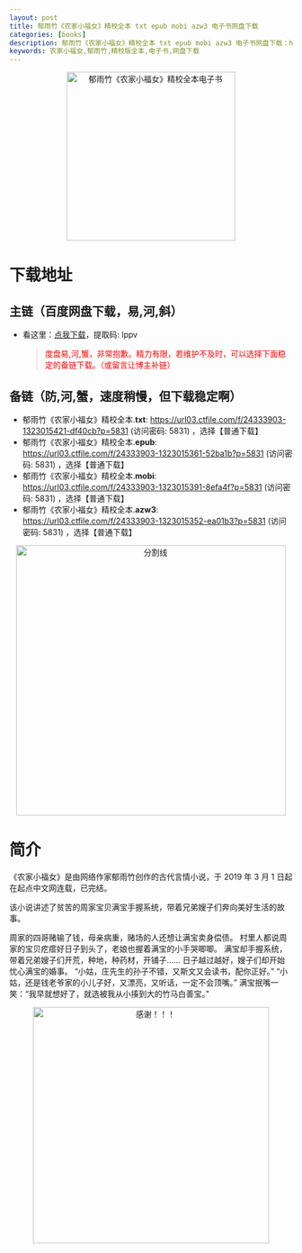 ```yaml
---
layout: post
title: 郁雨竹《农家小福女》精校全本 txt epub mobi azw3 电子书网盘下载
categories: [books]
description: 郁雨竹《农家小福女》精校全本 txt epub mobi azw3 电子书网盘下载：https://qweree.cn/index.php/475/
keywords: 农家小福女,郁雨竹,精校版全本,电子书,网盘下载
---
```


<div align="center"><img src="http://qweree.cn/wp-content/uploads/2024/07/nong-jia-xiao-fu-nv.jpg" alt="郁雨竹《农家小福女》精校全本电子书" width="300px" height="auto"></div>

# 下载地址

## 主链（百度网盘下载，易,河,斜）

- 看这里：[点我下载](https://pan.baidu.com/s/1qZRtufNxueSwGGkzsLIB5A?pwd=lppv)，提取码: lppv

  > <p style="color:red" >度盘易,河,蟹，非常抱歉。精力有限，若维护不及时，可以选择下面稳定的备链下载。（或留言让博主补链）</p>

## 备链（防,河,蟹，速度稍慢，但下载稳定啊）

- 郁雨竹《农家小福女》精校全本.**txt**: <https://url03.ctfile.com/f/24333903-1323015421-df40cb?p=5831> (访问密码: 5831) ，选择【普通下载】
- 郁雨竹《农家小福女》精校全本.**epub**: <https://url03.ctfile.com/f/24333903-1323015361-52ba1b?p=5831> (访问密码: 5831) ，选择【普通下载】
- 郁雨竹《农家小福女》精校全本.**mobi**: <https://url03.ctfile.com/f/24333903-1323015391-8efa4f?p=5831> (访问密码: 5831) ，选择【普通下载】
- 郁雨竹《农家小福女》精校全本.**azw3**: <https://url03.ctfile.com/f/24333903-1323015352-ea01b3?p=5831> (访问密码: 5831) ，选择【普通下载】

<div align="center"><img src="https://pic.imgdb.cn/item/6612476468eb935713c85291.gif" alt="分割线" width="480px" height="auto"/></div>

# 简介

《农家小福女》是由网络作家郁雨竹创作的古代言情小说，于 2019 年 3 月 1 日起在起点中文网连载，已完结。

该小说讲述了贫苦的周家宝贝满宝手握系统，带着兄弟嫂子们奔向美好生活的故事。

周家的四哥赌输了钱，母亲病重，赌场的人还想让满宝卖身偿债。 村里人都说周家的宝贝疙瘩好日子到头了，老娘也握着满宝的小手哭唧唧。 满宝却手握系统，带着兄弟嫂子们开荒，种地，种药材，开铺子…… 日子越过越好，嫂子们却开始忧心满宝的婚事。 “小姑，庄先生的孙子不错，又斯文又会读书，配你正好。” “小姑，还是钱老爷家的小儿子好，又漂亮，又听话，一定不会顶嘴。” 满宝抿嘴一笑：“我早就想好了，就选被我从小揍到大的竹马白善宝。”

<div align="center"><img src="https://pic.imgdb.cn/item/661246bf68eb935713c7f81c.gif" alt="感谢！！！" width="420px" height="auto"/></div>
